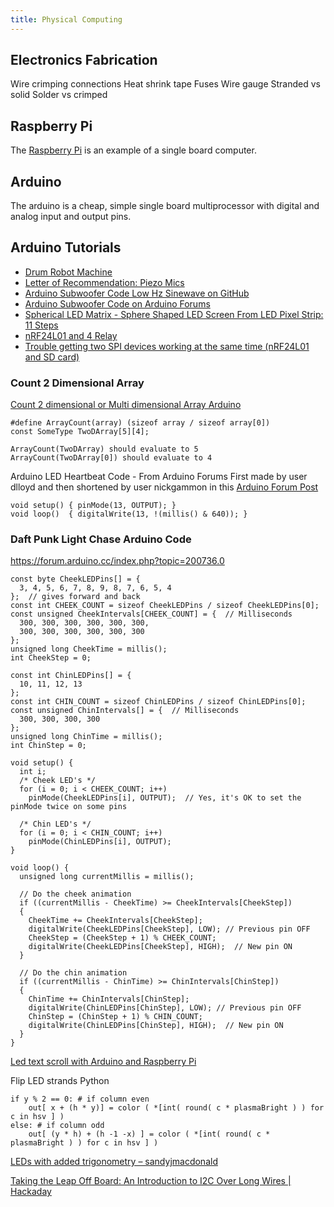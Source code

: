 ```yaml
---
title: Physical Computing
---
```


## Electronics Fabrication

Wire crimping connections Heat shrink tape Fuses Wire gauge Stranded vs solid Solder vs crimped

## Raspberry Pi

The [Raspberry Pi](../raspberry-pi/raspberry-pi.md) is an example of a single board computer.

## Arduino

The arduino is a cheap, simple single board multiprocessor with digital and analog input and output pins.

## Arduino Tutorials

- [Drum Robot Machine](https://llllllll.co/t/solenoid-drum-strikers/7955/6)
- [Letter of Recommendation: Piezo Mics](https://www.nytimes.com/2019/07/16/magazine/letter-of-recommendation-piezo-mics.html)
- [Arduino Subwoofer Code Low Hz Sinewave on GitHub](https://github.com/cmasenas/SineWave)
- [Arduino Subwoofer Code on Arduino Forums](https://forum.arduino.cc/index.php/topic,26983.0.html)
- [Spherical LED Matrix - Sphere Shaped LED Screen From LED Pixel Strip: 11 Steps](https://www.instructables.com/id/Spherical-LED-Matrix-Sphere-Shaped-LED-Screen-From/)
- [nRF24L01 and 4 Relay](https://forum.arduino.cc/index.php?topic=506265.0)
- [Trouble getting two SPI devices working at the same time (nRF24L01 and SD card)](https://forum.arduino.cc/index.php?topic=435717.0)

### Count 2 Dimensional Array

[Count 2 dimensional or Multi dimensional Array Arduino](https://forum.arduino.cc/index.php?topic=410749.0)

```
#define ArrayCount(array) (sizeof array / sizeof array[0])
const SomeType TwoDArray[5][4];

ArrayCount(TwoDArray) should evaluate to 5
ArrayCount(TwoDArray[0]) should evaluate to 4
```

Arduino LED Heartbeat Code - From Arduino Forums First made by user dlloyd and then shortened by user nickgammon in this [Arduino Forum Post](https://forum.arduino.cc/t/trying-to-create-an-asymmetrical-blink-without-delay-please-help/294231/30)

```
void setup() { pinMode(13, OUTPUT); }
void loop()  { digitalWrite(13, !(millis() & 640)); }
```

### Daft Punk Light Chase Arduino Code

https://forum.arduino.cc/index.php?topic=200736.0

```
const byte CheekLEDPins[] = {
  3, 4, 5, 6, 7, 8, 9, 8, 7, 6, 5, 4
};  // gives forward and back
const int CHEEK_COUNT = sizeof CheekLEDPins / sizeof CheekLEDPins[0];
const unsigned CheekIntervals[CHEEK_COUNT] = {  // Milliseconds
  300, 300, 300, 300, 300, 300,
  300, 300, 300, 300, 300, 300
};
unsigned long CheekTime = millis();
int CheekStep = 0;

const int ChinLEDPins[] = {
  10, 11, 12, 13
};
const int CHIN_COUNT = sizeof ChinLEDPins / sizeof ChinLEDPins[0];
const unsigned ChinIntervals[] = {  // Milliseconds
  300, 300, 300, 300
};
unsigned long ChinTime = millis();
int ChinStep = 0;

void setup() {
  int i;
  /* Cheek LED's */
  for (i = 0; i < CHEEK_COUNT; i++)
    pinMode(CheekLEDPins[i], OUTPUT);  // Yes, it's OK to set the pinMode twice on some pins

  /* Chin LED's */
  for (i = 0; i < CHIN_COUNT; i++)
    pinMode(ChinLEDPins[i], OUTPUT);
}

void loop() {
  unsigned long currentMillis = millis();

  // Do the cheek animation
  if ((currentMillis - CheekTime) >= CheekIntervals[CheekStep])
  {
    CheekTime += CheekIntervals[CheekStep];
    digitalWrite(CheekLEDPins[CheekStep], LOW); // Previous pin OFF
    CheekStep = (CheekStep + 1) % CHEEK_COUNT;
    digitalWrite(CheekLEDPins[CheekStep], HIGH);  // New pin ON
  }

  // Do the chin animation
  if ((currentMillis - ChinTime) >= ChinIntervals[ChinStep])
  {
    ChinTime += ChinIntervals[ChinStep];
    digitalWrite(ChinLEDPins[ChinStep], LOW); // Previous pin OFF
    ChinStep = (ChinStep + 1) % CHIN_COUNT;
    digitalWrite(ChinLEDPins[ChinStep], HIGH);  // New pin ON
  }
}
```

[Led text scroll with Arduino and Raspberry Pi](http://victorsand.com/ledmatrix/)

Flip LED strands Python

```
if y % 2 == 0: # if column even
    out[ x + (h * y)] = color ( *[int( round( c * plasmaBright ) ) for c in hsv ] )
else: # if column odd
    out[ (y * h) + (h -1 -x) ] = color ( *[int( round( c * plasmaBright ) ) for c in hsv ] )
```

[LEDs with added trigonometry – sandyjmacdonald](http://sandyjmacdonald.github.io/2015/01/20/leds-with-added-trigonometry/)

[Taking the Leap Off Board: An Introduction to I2C Over Long Wires | Hackaday](https://hackaday.com/2017/02/08/taking-the-leap-off-board-an-introduction-to-i2c-over-long-wires/)
